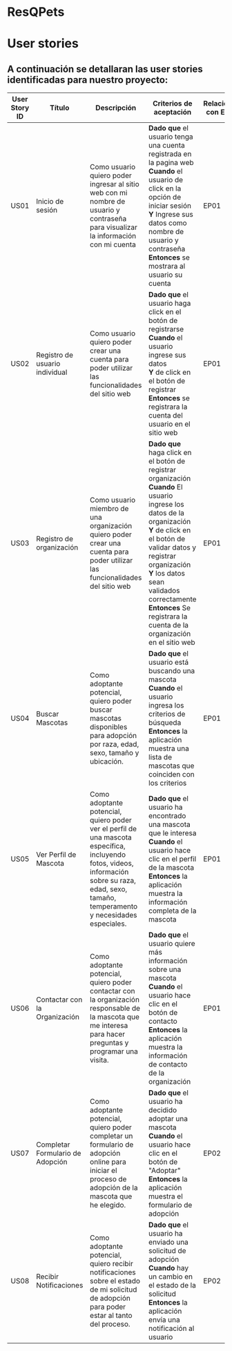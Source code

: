 # ResQPets
# User stories

## A continuación se detallaran las user stories identificadas para nuestro proyecto:

<table>
  <thead> 
    <tr>
      <th>User Story ID</th>
      <th>Título</th>
      <th width = 30%>Descripción</th>
      <th width = 50%>Criterios de aceptación</th>
      <th width = 5%>Relacionado con EpicID</th>
    </tr>
  </thead>
  <tbody>
    <tr> <!--US01-->
      <td>US01</td>
      <td>Inicio de sesión</td>
      <td>Como usuario quiero poder ingresar al sitio web con mi nombre de usuario y contraseña para visualizar la información con mi cuenta</td>
      <td>
      <strong>Dado que</strong> el usuario tenga una cuenta registrada en la pagina web<br> 
      <strong>Cuando</strong> el usuario de click en la opción de iniciar sesión<br>
      <strong>Y</strong> Ingrese sus datos como nombre de usuario y contraseña<br>
      <strong>Entonces</strong> se mostrara al usuario su cuenta</td>
      <td>EP01</td>
    </tr>
    <tr> <!--US02-->
      <td>US02</td>
      <td>Registro de usuario individual</td>
      <td>Como usuario quiero poder crear una cuenta para poder utilizar las funcionalidades del sitio web</td>
      <td>
      <strong>Dado que</strong> el usuario haga click en el botón de registrarse<br> 
      <strong>Cuando</strong> el usuario ingrese sus datos<br>
      <strong>Y</strong> de click en el botón de registrar<br>
      <strong>Entonces</strong> se registrara la cuenta del usuario en el sitio web</td>
      <td>EP01</td>
    </tr>
    <tr> <!--US03-->
      <td>US03</td>
      <td>Registro de organización</td>
      <td>Como usuario miembro de una organización quiero poder crear una cuenta para poder utilizar las funcionalidades del sitio web</td>
      <td>
      <strong>Dado que</strong> haga click en el botón de registrar organización<br> 
      <strong>Cuando</strong> El usuario ingrese los datos de la organización<br>
      <strong>Y</strong> de click en el botón de validar datos y registrar organización<br>
      <strong>Y</strong> los datos sean validados correctamente<br>
      <strong>Entonces</strong> Se registrara la cuenta de la organización en el sitio web</td>
      <td>EP01</td>
    </tr>
    <tr> <!--US04-->
     <td>US04</td>
     <td>Buscar Mascotas</td>
     <td>Como adoptante potencial, quiero poder buscar mascotas disponibles para adopción por raza, edad, sexo, tamaño y ubicación.</td>
     <td>
     <strong>Dado que</strong> el usuario está buscando una mascota<br>
     <strong>Cuando</strong> el usuario ingresa los criterios de búsqueda<br>
     <strong>Entonces</strong> la aplicación muestra una lista de mascotas que coinciden con los criterios</td>
     <td>EP01</td>
    <tr> <!--US05--> 
     <td>US05</td>
     <td>Ver Perfil de Mascota</td>
     <td>Como adoptante potencial, quiero poder ver el perfil de una mascota específica, incluyendo fotos, videos, información sobre su raza, edad, sexo, tamaño, temperamento y necesidades especiales.</td>
     <td>
     <strong>Dado que</strong> el usuario ha encontrado una mascota que le interesa<br>
     <strong>Cuando</strong> el usuario hace clic en el perfil de la mascota<br>
     <strong>Entonces</strong> la aplicación muestra la información completa de la mascota</td>
     <td>EP01</td>
    </tr>
    <tr> <!--US06-->
      <td>US06</td>
     <td>Contactar con la Organización</td>
     <td>Como adoptante potencial, quiero poder contactar con la organización responsable de la mascota que me interesa para hacer preguntas y programar una visita.</td>
     <td>
     <strong>Dado que</strong> el usuario quiere más información sobre una mascota<br>
     <strong>Cuando</strong> el usuario hace clic en el botón de contacto<br>
     <strong>Entonces</strong> la aplicación muestra la información de contacto de la organización
     </td>
     <td>EP01</td>
    </tr>
    <tr> <!--US07-->
      <td>US07</td>
     <td>Completar Formulario de Adopción</td>
     <td>Como adoptante potencial, quiero poder completar un formulario de adopción online para iniciar el proceso de adopción de la mascota que he elegido.</td>
     <td>
     <strong>Dado que</strong> el usuario ha decidido adoptar una mascota<br>
     <strong>Cuando</strong> el usuario hace clic en el botón de "Adoptar"<br>
     <strong>Entonces</strong> la aplicación muestra el formulario de adopción
     </td>
   <td>EP02</td>
  </tr>
  <tr> <!--US08-->    
    <td>US08</td>
     <td>Recibir Notificaciones</td>
     <td>Como adoptante potencial, quiero recibir notificaciones sobre el estado de mi solicitud de adopción para poder estar al tanto del proceso.</td>
     <td>
     <strong>Dado que</strong> el usuario ha enviado una solicitud de adopción<br>
     <strong>Cuando</strong> hay un cambio en el estado de la solicitud<br>
     <strong>Entonces</strong> la aplicación envía una notificación al usuario
     </td>
   <td>EP02</td>
  </tr>
  </tr>
  </tbody>
<table>
